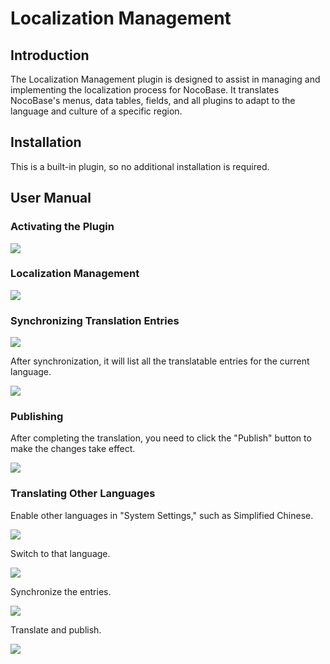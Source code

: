 # Localization Management

<PluginInfo name="localization-management"></PluginInfo>

## Introduction

The Localization Management plugin is designed to assist in managing and implementing the localization process for NocoBase. It translates NocoBase's menus, data tables, fields, and all plugins to adapt to the language and culture of a specific region.

## Installation

This is a built-in plugin, so no additional installation is required.

## User Manual

### Activating the Plugin

![](https://nocobase-docs.oss-cn-beijing.aliyuncs.com/d16f6ecd6bfb8d1e8acff38f23ad37f8.png)

### Localization Management

![](https://nocobase-docs.oss-cn-beijing.aliyuncs.com/c117b5337941f0afd564152053666480.png)

### Synchronizing Translation Entries

![](https://nocobase-docs.oss-cn-beijing.aliyuncs.com/bc380a4ebdb2af075abcab5f16287cf9.png)

After synchronization, it will list all the translatable entries for the current language.

![](https://nocobase-docs.oss-cn-beijing.aliyuncs.com/cf501e6b4d2f67520ad35b00d1ed3446.png)

### Publishing

After completing the translation, you need to click the "Publish" button to make the changes take effect.

![](https://nocobase-docs.oss-cn-beijing.aliyuncs.com/1f9dc52defb37ac67912011ba31c3160.png)

### Translating Other Languages

Enable other languages in "System Settings," such as Simplified Chinese.

![](https://nocobase-docs.oss-cn-beijing.aliyuncs.com/618830967aaeb643c892fce355d59a73.png)

Switch to that language.

![](https://nocobase-docs.oss-cn-beijing.aliyuncs.com/35548a7bf099df4f30d160c72863c6b8.png)

Synchronize the entries.

![](https://nocobase-docs.oss-cn-beijing.aliyuncs.com/12f39cfcd7d8d9ce3d367426b959af16.png)

Translate and publish.

![](https://nocobase-docs.oss-cn-beijing.aliyuncs.com/eb22725dcab6807dc8a410f5e10e9492.png)